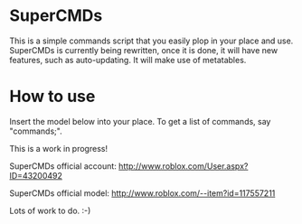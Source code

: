 SuperCMDs
=========

This is a simple commands script that you easily plop in your place and use. SuperCMDs is currently being rewritten, once it is done, it will have new features, such as auto-updating. It will make use of metatables.

How to use
==========

Insert the model below into your place.
To get a list of commands, say "commands;".

This is a work in progress!

SuperCMDs official account: http://www.roblox.com/User.aspx?ID=43200492

SuperCMDs official model: http://www.roblox.com/--item?id=117557211

Lots of work to do. :-)
